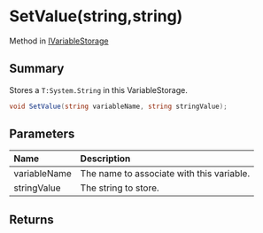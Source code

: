 # SetValue(string,string)

Method in [IVariableStorage](/api/csharp/yarn.ivariablestorage.md)

## Summary


Stores a  <code>T:System.String</code>  in this VariableStorage.


```csharp
void SetValue(string variableName, string stringValue);
```

## Parameters

|Name|Description|
|:---|:---|
|variableName|The name to associate with this variable.|
|stringValue|The string to store.|

## Returns



